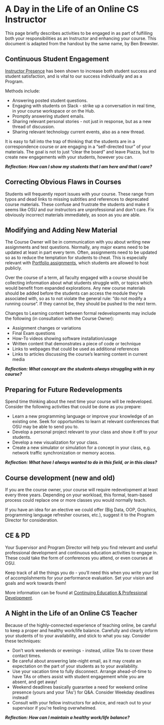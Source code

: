 # A Day in the Life of an Online CS Instructor

This page briefly describes activities to be engaged in as part of fulfilling both your responsibilities as an Instructor and enhancing your course. This document is adapted from the handout by the same name, by Ben Brewster.

## Continuous Student Engagement

[Instructor Presence](InstructorPresence.html) has been shown to increase both student success and student satisfaction, and is vital to our success individually and as a Program.

Methods include:

- Answering posted student questions.
- Engaging with students on Slack - strike up a conversation in real time, in your course workspace or on the Hub.
- Promptly answering student emails.
- Sharing relevant personal stories - not just in response, but as a new thread of discussion.
- Sharing relevant technology current events, also as a new thread.

It is easy to fall into the trap of thinking that the students are in a correspondence course or are engaging in a “self-directed tour” of your materials. The goal is not to just “clear the board” and leave Piazza, but to create new engagements with your students, however you can.

**_Reflection: How can I show my students that I am here and that I care?_**

## Correcting Obvious Flaws in Courses

Students will frequently report issues with your course. These range from typos and dead links to missing subtitles and references to deprecated course materials. These confuse and frustrate the students and make it seems like OSU and our instructors are unprofessional and don't care.  Fix obviously incorrect materials immediately, as soon as you are able.

## Modifying and Adding New Material

The Course Owner will be in communication with you about writing new assignments and test questions. Normally, any major exams need to be updated at least in part every term. Often, assignments need to be updated so as to reduce the temptation for students to cheat. This is especially relevant with [Portfolio assignments](PortfolioAssignments.html), which students are allowed to host publicly.

Over the course of a term, all faculty engaged with a course should be collecting information about what students struggle with, or topics which would benefit from  expanded explorations. Any new course materials should be added before the students can access the module they're associated with, so as to not violate the general rule: “do not modify a running course”. If they cannot be, they should be pushed to the next term.

Changes to Learning content between formal redevelopments may include the following (in consultation with the Course Owner):

- Assignment changes or variations
- Final Exam questions
- How-To videos showing software installation/usage
- Written content that demonstrates a piece of code or technique
- Links to webpages that could be used as additional references
- Links to articles discussing the course’s learning content in current media

**_Reflection: What concept are the students always struggling with in my course?_**

## Preparing for Future Redevelopments

Spend time thinking about the next time your course will be redeveloped. Consider the following activities that could be done as you prepare:

- Learn a new programming language or improve your knowledge of an existing one. Seek for opportunities to learn at relevant conferences that OSU may be able to send you to.
- Develop a personal project relevant to your class and show it off to your students.
- Develop a new visualization for your class.
- Create a new simulator or simulation for a concept in your class, e.g. network traffic synchronization or memory access.

**_Reflection: What have I always wanted to do in this field, or in this class?_**

## Course development (new and old)

If you are the course owner, your course will require redevelopment at least every three years. Depending on your workload, this formal, team-based process could replace one or more classes you would normally teach.

If you have an idea for an elective we could offer (Big Data, OOP, Graphics, programming language refresher courses, etc.), suggest it to the Program Director for consideration.

## CE & PD

Your Supervisor and Program Director will help you find relevant and useful professional development and continuous education activities to engage in. These could take the form of conferences you attend, or even courses at OSU.

Keep track of all the things you do - you’ll need this when you write your list of accomplishments for your performance evaluation. Set your vision and goals and work towards them!

More information can be found at [Continuing Education & Professional Development](CEandPD.html).

## A Night in the Life of an Online CS Teacher

Because of the highly-connected experience of teaching online, be careful to keep a proper and healthy work/life balance. Carefully and clearly inform your students of to your availability, and stick to what you say. Consider these techniques:

- Don’t work weekends or evenings - instead, utilize TAs to cover these contact times.
- Be careful about answering late-night email, as it may create an expectation on the part of your students as to your availability.
- Use your vacation time to fully disconnect. Arrange ahead-of-time to have TAs or others assist with student engagement while you are absent, and get away!
- Weekend deadlines basically guarantee a need for weekend online presence (yours and your TAs') for Q&A. Consider Weekday deadlines instead!
- Consult with your fellow instructors for advice, and reach out to your supervisor if you're feeling overwhelmed.

**_Reflection: How can I maintain a healthy work/life balance?_**
